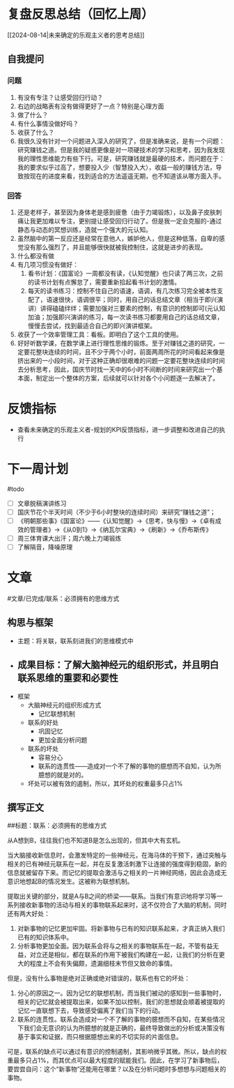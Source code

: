 # 复盘反思总结（回忆上周）

[[2024-08-14|未来确定的乐观主义者的思考总结]] 

## 自我提问
### 问题

1. 有没有专注？让感受回归行动？
2. 右边的战略表有没有做得更好了一点？特别是心理方面
3. 做了什么？
4. 有什么事情没做好吗？
5. 收获了什么？
6. 我很久没有针对一个问题进入深入的研究了，但是准确来说，是有一个问题：研究赚钱之道。但是我的疑惑更像是对一项硬技术的学习和思考，因为我发现我的理性思维能力有些下行。可是，研究赚钱就是最硬的技术，而问题在于：我的要求似乎过高了，想要投入少（智慧投入大），收益一般的赚钱方法，导致按现在的进度来看，找到适合的方法遥遥无期，也不知道该从哪方面入手。

### 回答

1. 还是老样子，甚至因为身体老是感到疲惫（由于力竭锻炼），以及鼻子皮肤刺痛让我更加难以专注，更别提让感受回归行动了。但是我一定会克服的-通过静态与动态的冥想训练，造就一个强大的元认知。
2. 虽然脑中的第一反应还是经常在意他人，嫉妒他人，但是这种低落，自卑的感觉没有那么强烈了，并且能够很快就被我控制住，这就是进步的表现。
3. 什么都没有做
4. 有几项习惯没有做好：
	1. 看书计划：《国富论》一周都没有读，《认知觉醒》也只读了两三次，之前的读书计划有点懈怠了，需要重新拾起看书计划的激情。
	2. 每天的读书练习：控制不住自己的语速，语调，有几次练习完全被本性支配了，语速很快，语调很平；同时，用自己的话总结文章（相当于即兴演讲）讲得磕磕绊绊；需要加强对三要素的控制，有意识的控制即可(元认知加油；加强即兴演讲的练习，每一次读书练习都要用自己的话总结文章，慢慢去尝试，找到最适合自己的即兴演讲框架。
5. 收获了一个效率管理工具：看板。即明白了这个工具的使用。
6. 好好听数学课，在数学课上进行理性思维的锻炼。至于对赚钱之道的研究，一定要花整块连续的时间，且不少于两个小时，前面两周所花的时间看起来像是挤出来的一小段时间，对于这种正确却很艰难的问题一定要花整块连续的时间去分析思考，因此，国庆节时找一天中的6小时不间断的时间来研究出一个基本面，制定出一个整体的方案，后续就可以针对各个小问题逐一去解决了。

# 反馈指标

- 查看未来确定的乐观主义者-规划的KPI反馈指标，进一步调整和改进自己的执行

# 下一周计划
#todo 

- [ ] 文章脱稿演讲练习
- [ ]  国庆节花个半天时间（不少于6小时整块的连续时间）来研究“赚钱之道”；
- [ ] 《明朝那些事》《国富论》——《认知觉醒》->《思考，快与慢》->《卓有成效的管理者》->《从0到1》->《纳瓦尔宝典》->《刷新》->《乔布斯传》
- [ ] 周三体育课大出汗；周六晚上力竭锻炼
- [ ] 了解隔音，降噪原理

# 文章
#文章/已完成/联系：必须拥有的思维方式
## 构思与框架

- 主题：将关联，联系刻进我们的思维模式中
- 成果目标：了解大脑神经元的组织形式，并且明白联系思维的重要和必要性
	- 
- 框架
	- 大脑神经元的组织形成方式
		- 记忆联想机制
	- 联系的好处
		- 巩固记忆
		- 更加全面分析问题
	- 联系的坏处
		- 容易分心
		- 联系的连贯性——造成对一个不了解的事物的臆想而不自知，认为所臆想的就是对的。
	- 坏处可以被有效的遏制，所以，其坏处的权重最多只占1%
## 撰写正文

##标题：联系：必须拥有的思维方式

从A想到B，往往我们也不知道B是怎么出现的，但其中大有玄机。

当大脑接收新信息时，会激发特定的一些神经元，在海马体的干预下，通过突触与相关的已有神经元联系在一起，并在反复激活刺激下让连接的强度得到稳固，新的信息就被留存下来。而记忆的提取会激活与之相关的一片神经网络，因此会造成无意识地想起B的情况发生。这被称为联想机制。

提取出关键的部分，就是A与B之间的桥梁——联系。当我们有意识地将学习等一系列接收新事物的活动与相关的事物联系起来时，这不仅符合了大脑的机制，同时还有两大好处：

1. 对新事物的记忆更加牢固。将新事物与已有的知识联系起来，才真正纳入我们已有的知识体系中。
2. 分析事物更加全面。因为联系会将与之相关的事物联系在一起，不管有益无益，对立还是相似，都在联系的作用下被我们构建在一起，让我们的分析在更大的程度上不会有失偏颇，遗漏细枝末节但又致命的事情。

但是，没有什么事物是绝对正确或绝对错误的，联系也有它的坏处：

1. 分心的原因之一。因为记忆的联想机制，而当我们被动的感知到一些事物时，相关的记忆就会被提取出来，如果不加以控制，我们的思想就会顺着被提取的记忆一直联想下去，导致感受偏离了我们当下的行动。
2. 联系的连贯性。联系会造成对一个不了解的事物的臆想而不自知，在某些情况下我们会无意识的认为所臆想的就是正确的，最终导致做出的分析或决策没有基于事实和证据，而只根据臆想出来的不切实际的片面信息。

可是，联系的缺点可以通过有意识的控制遏制，其影响微乎其微。所以，缺点的权重最多只占1%，而其优点可以最大程度的赋能我们。因此，在学习了新事物后，要尝尝自问：这个“新事物”还能用在哪里？以及在分析问题时多想想与问题相关的事物。









